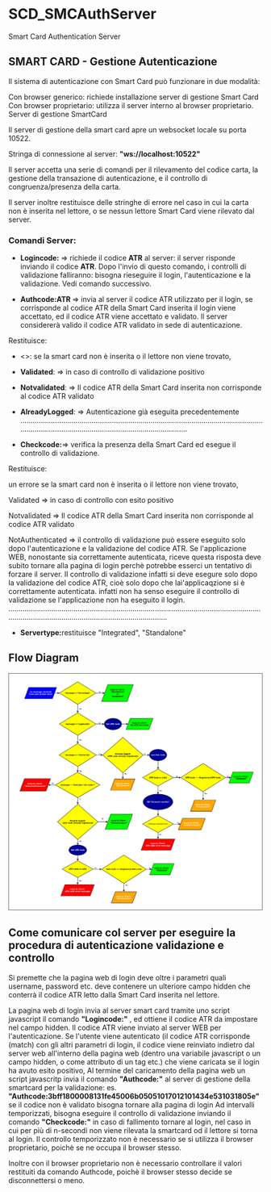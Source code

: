 # SCD_SMCAuthServer
Smart Card Authentication Server

## SMART CARD - Gestione Autenticazione
Il sistema di autenticazione con Smart Card può funzionare in due modalità:

Con browser generico: richiede installazione server di gestione Smart Card
Con browser proprietario: utilizza il server interno al browser proprietario.
Server di gestione SmartCard

Il server di gestione della smart card apre un websocket locale su porta 10522.

Stringa di connessione al server:  <b>"ws://localhost:10522"</b>

Il server accetta una serie di comandi per il rilevamento del codice carta, la gestione della transazione di autenticazione, e il controllo di congruenza/presenza della carta.

Il server inoltre restituisce delle stringhe di errore nel caso in cui la carta non è inserita nel lettore, o se nessun lettore Smart Card viene rilevato dal server.

### Comandi Server:

- <b>Logincode:</b> => richiede il codice <b>ATR</b> al server: il server risponde inviando il codice <b>ATR</b>.
Dopo l'invio  di questo comando, i controlli di validazione falliranno: bisogna rieseguire il login, l'autenticazione e la validazione. Vedi comando successivo.

- <b>Authcode:ATR </b> => invia al server il codice ATR utilizzato per il login, se corrisponde al codice ATR della Smart Card inserita il login viene accettato, ed il codice ATR viene accettato e validato. Il server considererà valido il codice ATR validato in sede di autenticazione.

Restituisce:

  - <<error string>>: se la smart card non è inserita o il lettore non viene trovato,

  - <b>Validated</b>:     => in caso di controllo di validazione positivo

  - <b>Notvalidated</b>:  => Il codice ATR della Smart Card inserita non corrisponde al codice ATR validato

  - <b>AlreadyLogged</b>: => Autenticazione già eseguita precedentemente
.........................................................................................................................................................................................................

- <b>Checkcode:</b>=> verifica la presenza della Smart Card ed esegue il controllo di validazione.

Restituisce:

un errore se la smart card non è inserita o il lettore non viene trovato,

Validated  => in caso di controllo con esito positivo

Notvalidated => Il codice ATR della Smart Card inserita non corrisponde al codice ATR validato

NotAuthenticated => il controllo di validazione può essere eseguito solo dopo l'autenticazione e la validazione del codice ATR. Se l'applicazione WEB, nonostante sia correttamente autenticata, riceve questa risposta deve subito tornare alla pagina di login perchè potrebbe esserci un tentativo di forzare il server. Il controllo di validazione infatti si deve esegure solo dopo la validazione del codice ATR, cioè solo dopo che laì'applicaqzione si è correttamente autenticata. infatti non ha senso eseguire il controllo di validazione se l'applicazione non ha eseguito il login.
..........................................................................................................................................................................................................

- <b>Servertype:</b>restituisce "Integrated", "Standalone"

## Flow Diagram

<img src="diagram/Diagramma1.png" />

## Come comunicare col server per eseguire la procedura di autenticazione validazione e controllo</u>

Si premette che la pagina web di login deve oltre i parametri quali username, password etc. deve contenere un ulteriore campo hidden che conterrà il codice ATR letto dalla Smart Card inserita nel lettore.

La pagina web di login invia al server smart card tramite uno script javascript il comando <b>"Logincode:"</b> , ed ottiene il codice ATR da impostare nel campo hidden.
Il codice ATR viene inviato al server WEB per l'autenticazione. Se l'utente viene autenticato (il codice ATR corrisponde (match) con gli altri parametri di login, il codice viene reinviato indietro dal server web all'interno della pagina web (dentro una variabile javascript o un campo hidden, o come attributo di un tag etc.) che viene caricata se il login ha  avuto esito positivo,
Al termine del caricamento della pagina web un script javascritp invia il comando <b>"Authcode:<ATR>"</b> al server di gestione della smartcard per la validazione: es. <b>"Authcode:3bff1800008131fe45006b05051017012101434e531031805e"</b> se il codice non è validato bisogna tornare alla pagina di login
Ad intervalli temporizzati, bisogna eseguire il controllo di validazione inviando il comando <b>"Checkcode:"</b> in caso di fallimento tornare al login, nel caso in cui per più di n-secondi non viene rilevata la smartcard od il lettore si torna al login.
Il controllo temporizzato non è necessario se si utilizza il browser proprietario, poichè se ne occupa il browser stesso.

Inoltre con il browser proprietario non è necessario controllare il valori restituiti da comando Authcode, poichè il browser stesso decide se disconnettersi o meno.
